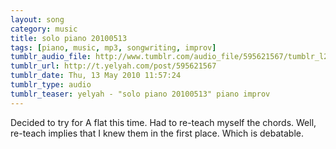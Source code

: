```yaml
---
layout: song
category: music
title: solo piano 20100513
tags: [piano, music, mp3, songwriting, improv]
tumblr_audio_file: http://www.tumblr.com/audio_file/595621567/tumblr_l2db3o5qaQ1qzo4ep
tumblr_url: http://t.yelyah.com/post/595621567
tumblr_date: Thu, 13 May 2010 11:57:24
tumblr_type: audio
tumblr_teaser: yelyah - "solo piano 20100513" piano improv
---
```

Decided to try for A flat this time. Had to re-teach myself the chords. Well, re-teach implies that I knew them in the first place. Which is debatable.
